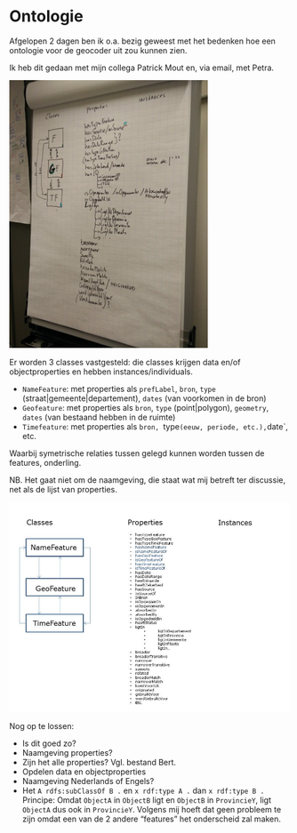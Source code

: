 # Ontologie

Afgelopen 2 dagen ben ik o.a. bezig geweest met het bedenken hoe een ontologie voor de geocoder uit zou kunnen zien.

Ik heb dit gedaan met mijn collega Patrick Mout en, via email, met Petra.

![](ontologie1.jpg)

Er worden 3 classes vastgesteld: die classes krijgen data en/of objectproperties en hebben instances/individuals.

- `NameFeature`: met properties als `prefLabel`, `bron`, `type` (straat|gemeente|departement), `dates` (van voorkomen in de bron)
- `Geofeature`: met properties als `bron`, `type` (point|polygon), `geometry`, `dates` (van bestaand hebben in de ruimte)
- `Timefeature`: met properties als `bron, `type` (eeuw, periode, etc.), `date`, etc.

Waarbij symetrische relaties tussen gelegd kunnen worden tussen de features, onderling.

NB. Het gaat niet om de naamgeving, die staat wat mij betreft ter discussie, net als de lijst van properties.

![](ontologie2.jpg)

Nog op te lossen:

-	Is dit goed zo?
-	Naamgeving properties?
-	Zijn het alle properties? Vgl. bestand Bert.
-	Opdelen data en objectproperties
-	Naamgeving Nederlands of Engels?
-	Het `A rdfs:subClassOf B .` en `x rdf:type A .` dan `x rdf:type B .` Principe: Omdat `ObjectA` in `ObjectB` ligt en `ObjectB` in `ProvincieY`, ligt `ObjectA` dus ook in `ProvincieY`. Volgens mij hoeft dat geen probleem te zijn omdat een van de 2 andere “features” het onderscheid zal maken.
